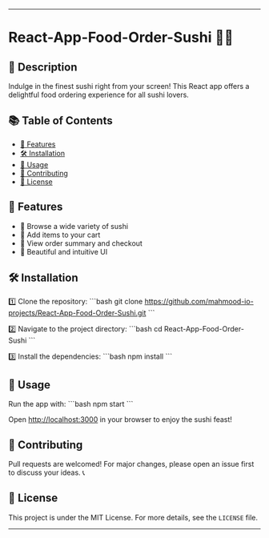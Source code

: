 
---

# React-App-Food-Order-Sushi 🍣🛒

## 🌟 Description

Indulge in the finest sushi right from your screen! This React app offers a delightful food ordering experience for all sushi lovers.


## 📚 Table of Contents

- [🌟 Features](#features)
- [🛠 Installation](#installation)
- [🚀 Usage](#usage)
- [👥 Contributing](#contributing)
- [📄 License](#license)

## 🌟 Features

- 🍣 Browse a wide variety of sushi
- 🛒 Add items to your cart
- 🧾 View order summary and checkout
- 🎨 Beautiful and intuitive UI

## 🛠 Installation

1️⃣ Clone the repository:
\```bash
git clone https://github.com/mahmood-io-projects/React-App-Food-Order-Sushi.git
\```

2️⃣ Navigate to the project directory:
\```bash
cd React-App-Food-Order-Sushi
\```

3️⃣ Install the dependencies:
\```bash
npm install
\```

## 🚀 Usage

Run the app with:
\```bash
npm start
\```

Open [http://localhost:3000](http://localhost:3000) in your browser to enjoy the sushi feast!

## 👥 Contributing

Pull requests are welcomed! For major changes, please open an issue first to discuss your ideas. 📞

## 📄 License

This project is under the MIT License. For more details, see the `LICENSE` file.

---
